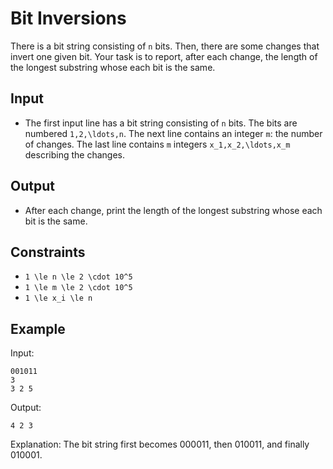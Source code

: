 # Bit Inversions 

There is a bit string consisting of ```n``` bits. Then, there are some changes that invert one given bit. Your task is to report, after each change, the length of the longest substring whose each bit is the same.
## Input
- The first input line has a bit string consisting of ```n``` bits. The bits are numbered ```1,2,\ldots,n```.
The next line contains an integer ```m```: the number of changes.
The last line contains ```m``` integers ```x_1,x_2,\ldots,x_m``` describing the changes.
## Output
- After each change, print the length of the longest substring whose each bit is the same.
## Constraints

- ```1 \le n \le 2 \cdot 10^5```
- ```1 \le m \le 2 \cdot 10^5```
- ```1 \le x_i \le n```

## Example
Input:
```
001011
3
3 2 5
```

Output:
```
4 2 3
```

Explanation: The bit string first becomes 000011, then 010011, and finally 010001.
